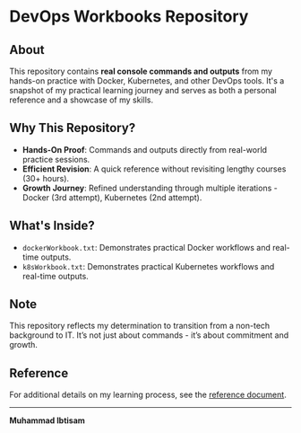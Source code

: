 # DevOps Workbooks Repository

## About

This repository contains **real console commands and outputs** from my hands-on practice with Docker, Kubernetes, and other DevOps tools. It's a snapshot of my practical learning journey and serves as both a personal reference and a showcase of my skills.

## Why This Repository?

- **Hands-On Proof**: Commands and outputs directly from real-world practice sessions.
- **Efficient Revision**: A quick reference without revisiting lengthy courses (30+ hours).
- **Growth Journey**: Refined understanding through multiple iterations - Docker (3rd attempt), Kubernetes (2nd attempt).

## What's Inside?

- `dockerWorkbook.txt`: Demonstrates practical Docker workflows and real-time outputs.
- `k8sWorkbook.txt`: Demonstrates practical Kubernetes workflows and real-time outputs.

## Note

This repository reflects my determination to transition from a non-tech background to IT. It’s not just about commands - it’s about commitment and growth.

## Reference

For additional details on my learning process, see the [reference document](https://docs.google.com/document/d/1Off4JKP9inClZmHrigAjfO3VnLMBmD8K3ebfpvVdy1I/edit?usp=sharing).

---

**Muhammad Ibtisam**
